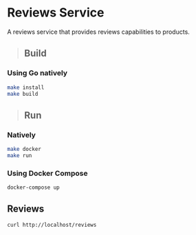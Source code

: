 # Reviews Service

A reviews service that provides reviews capabilities to products.

>## Build

### Using Go natively

```bash
make install
make build
```

>## Run

### Natively

```bash
make docker
make run
```

### Using Docker Compose

```bash
docker-compose up
```

## Reviews

```bash
curl http://localhost/reviews
```

